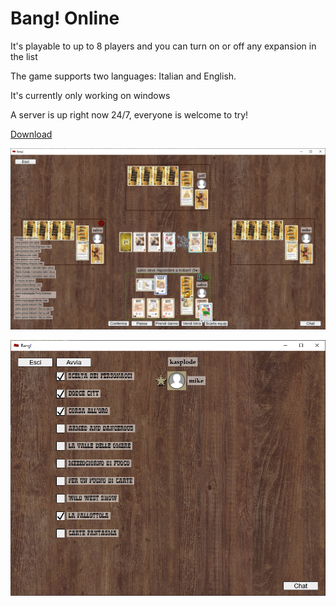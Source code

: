 # Bang! Online

It's playable to up to 8 players and you can turn on or off any expansion in the list

The game supports two languages: Italian and English.

It's currently only working on windows

A server is up right now 24/7, everyone is welcome to try!

[Download](https://github.com/salvoilmiosi/bang-launcher/releases/download/v3.2/banglauncher.exe)

![Game Screenshot](game.webp)

![Lobby Screenshot](lobby.webp)